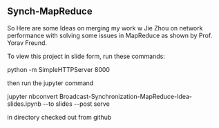 ## Synch-MapReduce

So Here are some Ideas on merging my work w Jie Zhou on network performance with solving some issues in MapReduce as shown by Prof. Yorav Freund.

To view this project in slide form, run these commands: 

python -m SimpleHTTPServer 8000 

then run the jupyter command

jupyter nbconvert Broadcast-Synchronization-MapReduce-Idea-slides.ipynb --to slides --post serve


in directory checked out from github

